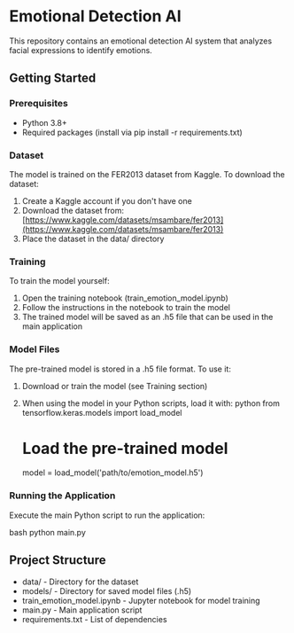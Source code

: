 # Emotional Detection AI

This repository contains an emotional detection AI system that analyzes facial expressions to identify emotions.

## Getting Started

### Prerequisites
- Python 3.8+
- Required packages (install via pip install -r requirements.txt)

### Dataset
The model is trained on the FER2013 dataset from Kaggle. To download the dataset:

1. Create a Kaggle account if you don't have one
2. Download the dataset from: [https://www.kaggle.com/datasets/msambare/fer2013](https://www.kaggle.com/datasets/msambare/fer2013)
3. Place the dataset in the data/ directory

### Training
To train the model yourself:

1. Open the training notebook (train_emotion_model.ipynb)
2. Follow the instructions in the notebook to train the model
3. The trained model will be saved as an .h5 file that can be used in the main application

### Model Files
The pre-trained model is stored in a .h5 file format. To use it:

1. Download or train the model (see Training section)
2. When using the model in your Python scripts, load it with:
   python
   from tensorflow.keras.models import load_model
   
   # Load the pre-trained model
   model = load_model('path/to/emotion_model.h5')

### Running the Application
Execute the main Python script to run the application:

bash
python main.py


## Project Structure
- data/ - Directory for the dataset
- models/ - Directory for saved model files (.h5)
- train_emotion_model.ipynb - Jupyter notebook for model training
- main.py - Main application script
- requirements.txt - List of dependencies

